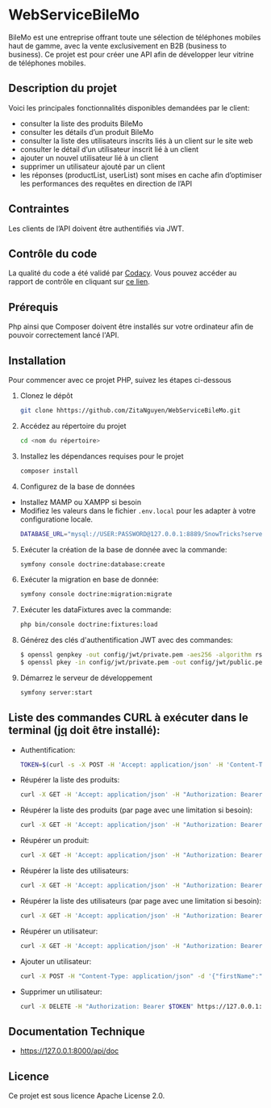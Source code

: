 # WebServiceBileMo
BileMo est une entreprise offrant toute une sélection de téléphones mobiles haut de gamme, avec la vente exclusivement en B2B (business to business). Ce projet est pour créer une API afin de développer leur vitrine de téléphones mobiles.

## Description du projet

Voici les principales fonctionnalités disponibles demandées par le client:

  * consulter la liste des produits BileMo
  * consulter les détails d’un produit BileMo
  * consulter la liste des utilisateurs inscrits liés à un client sur le site web
  * consulter le détail d’un utilisateur inscrit lié à un client
  * ajouter un nouvel utilisateur lié à un client
  * supprimer un utilisateur ajouté par un client
  * les réponses (productList, userList) sont mises en cache afin d’optimiser les performances des requêtes en direction de l’API

## Contraintes

Les clients de l’API doivent être authentifiés via JWT.

## Contrôle du code

La qualité du code a été validé par [Codacy](https://codeclimate.com/). Vous pouvez accéder au rapport de contrôle en cliquant sur [ce lien](https://app.codacy.com/gh/ZitaNguyen/WebServiceBileMo/dashboard).

## Prérequis

Php ainsi que Composer doivent être installés sur votre ordinateur afin de pouvoir correctement lancé l'API.

## Installation
Pour commencer avec ce projet PHP, suivez les étapes ci-dessous
1. Clonez le dépôt
   ```bash
   git clone hhttps://github.com/ZitaNguyen/WebServiceBileMo.git
   ```
2. Accédez au répertoire du projet
   ```bash
   cd <nom du répertoire>
   ```
3. Installez les dépendances requises pour le projet
   ```bash
   composer install
   ```
4. Configurez de la base de données
- Installez MAMP ou XAMPP si besoin
- Modifiez les valeurs dans le fichier `.env.local` pour les adapter à votre configuratione locale.
   ```bash
   DATABASE_URL="mysql://USER:PASSWORD@127.0.0.1:8889/SnowTricks?serverVersion=5.7.40"
   ```
5. Exécuter la création de la base de donnée avec la commande:
   ```bash
   symfony console doctrine:database:create
   ```
6. Exécuter la migration en base de donnée:
   ```bash
   symfony console doctrine:migration:migrate
   ```
7. Exécuter les dataFixtures avec la commande:
   ```bash
   php bin/console doctrine:fixtures:load
   ```
8. Générez des clés d'authentification JWT avec des commandes:
    ```bash
    $ openssl genpkey -out config/jwt/private.pem -aes256 -algorithm rsa -pkeyopt rsa_keygen_bits:4096
    $ openssl pkey -in config/jwt/private.pem -out config/jwt/public.pem -pubout
    ```
9.  Démarrez le serveur de développement
    ```bash
    symfony server:start
    ```

## Liste des commandes CURL à exécuter dans le terminal ([jq](https://stedolan.github.io/jq/download/) doit être installé):

* Authentification:

    ```bash
    TOKEN=$(curl -s -X POST -H 'Accept: application/json' -H 'Content-Type: application/json' --data '{"username":"YourUsername" ,"password" : "YourPassword"}' https://127.0.0.1:8000/api/login_check | jq -r '.token')
    ```

* Réupérer la liste des produits:

    ```bash
    curl -X GET -H 'Accept: application/json' -H "Authorization: Bearer $TOKEN" https://127.0.0.1:8000/api/products
    ```
* Réupérer la liste des produits (par page avec une limitation si besoin):

    ```bash
    curl -X GET -H 'Accept: application/json' -H "Authorization: Bearer $TOKEN" https://127.0.0.1:8000/api/products?page=1&limit=2
    ```
* Réupérer un produit:

    ```bash
    curl -X GET -H 'Accept: application/json' -H "Authorization: Bearer $TOKEN" https://127.0.0.1:8000/api/products/{productID}
    ```
* Réupérer la liste des utilisateurs:

    ```bash
    curl -X GET -H 'Accept: application/json' -H "Authorization: Bearer $TOKEN" https://127.0.0.1:8000/api/users
    ```
* Réupérer la liste des utilisateurs (par page avec une limitation si besoin):

    ```bash
    curl -X GET -H 'Accept: application/json' -H "Authorization: Bearer $TOKEN" https://127.0.0.1:8000/api/users?page=1&limit=2
    ```
* Réupérer un utilisateur:

    ```bash
    curl -X GET -H 'Accept: application/json' -H "Authorization: Bearer $TOKEN" https://127.0.0.1:8000/api/users/{userID}
    ```

* Ajouter un utilisateur:

    ```bash
    curl -X POST -H "Content-Type: application/json" -d '{"firstName":"Zita","lastName":"Van","email":"zita@test.fr","phone":"0123456789","address":"123 rue de test"}' -H "Authorization: Bearer $TOKEN" https://127.0.0.1:8000/api/users
    ```

* Supprimer un utilisateur:

    ```bash
    curl -X DELETE -H "Authorization: Bearer $TOKEN" https://127.0.0.1:8000/api/users/{userID}
    ```

## Documentation Technique

 * https://127.0.0.1:8000/api/doc

## Licence

Ce projet est sous licence Apache License 2.0.

